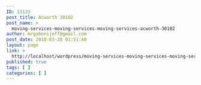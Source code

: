 ```yaml
---
ID: 13133
post_title: Acworth 30102
post_name: >
  moving-services-moving-services-moving-services-acworth-30102
author: mrgabonijeff@gmail.com
post_date: 2018-03-28 01:51:40
layout: page
link: >
  http://localhost/wordpress/moving-services-moving-services-moving-services-acworth-30102/
published: true
tags: [ ]
categories: [ ]
---
```

